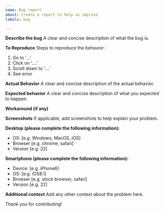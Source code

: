 ```yaml
---
name: Bug report
about: Create a report to help us improve
labels: bug

---
```


**Describe the bug**
A clear and concise description of what the bug is.

**To Reproduce**
Steps to reproduce the behavior:
1. Go to '...'
2. Click on '....'
3. Scroll down to '....'
4. See error

**Actual Behavior**
A clear and concise description of the actual behavior.

**Expected behavior**
A clear and concise description of what you expected to happen.

**Workaround (if any)**

**Screenshots**
If applicable, add screenshots to help explain your problem.

**Desktop (please complete the following information):**
 - OS: [e.g. Windows, MacOS, iOS]
 - Browser [e.g. chrome, safari]
 - Version [e.g. 22]

**Smartphone (please complete the following information):**
 - Device: [e.g. iPhone6]
 - OS: [e.g. iOS8.1]
 - Browser [e.g. stock browser, safari]
 - Version [e.g. 22]

**Additional context**
Add any other context about the problem here.


Thank you for contributing!
